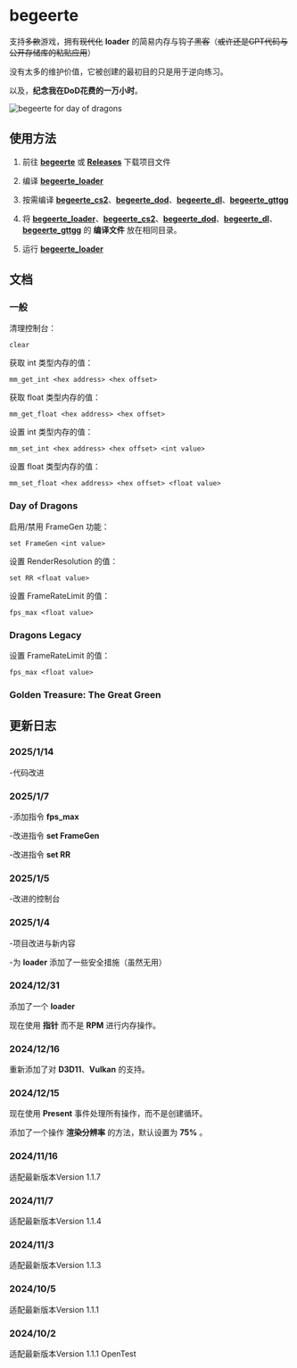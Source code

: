 # begeerte

支持~~多款~~游戏，拥有~~现代化~~ **loader** 的简易内存与钩子~~黑客~~（~~或许还是GPT代码与公开存储库的粘贴应用~~）

没有太多的维护价值，它被创建的最初目的只是用于逆向练习。

以及，**纪念我在DoD花费的一万小时**。

![begeerte for day of dragons](https://github.com/user-attachments/assets/afeab634-b28e-46f8-abc9-f73f9de43002)

## 使用方法

1. 前往 **[begeerte](https://github.com/zetsr/begeerte/archive/refs/heads/main.zip)** 或 **[Releases](https://github.com/zetsr/begeerte/releases)** 下载项目文件

1. 编译 **[begeerte_loader](https://github.com/zetsr/begeerte/tree/main/begeerte_loader)**

2. 按需编译 **[begeerte_cs2](https://github.com/zetsr/begeerte/tree/main/begeerte_cs2)**、**[begeerte_dod](https://github.com/zetsr/begeerte/tree/main/begeerte_dod)**、**[begeerte_dl](https://github.com/zetsr/begeerte/tree/main/begeerte_dl)**、**[begeerte_gttgg](https://github.com/zetsr/begeerte/tree/main/begeerte_gttgg)**

3. 将 **[begeerte_loader](https://github.com/zetsr/begeerte/tree/main/begeerte_loader)**、**[begeerte_cs2](https://github.com/zetsr/begeerte/tree/main/begeerte_cs2)**、**[begeerte_dod](https://github.com/zetsr/begeerte/tree/main/begeerte_dod)**、**[begeerte_dl](https://github.com/zetsr/begeerte/tree/main/begeerte_dl)**、**[begeerte_gttgg](https://github.com/zetsr/begeerte/tree/main/begeerte_gttgg)** 的 **编译文件** 放在相同目录。

4. 运行 **[begeerte_loader](https://github.com/zetsr/begeerte/tree/main/begeerte_loader)**

## 文档

### 一般

清理控制台：

    clear

获取 int 类型内存的值：

    mm_get_int <hex address> <hex offset>

获取 float 类型内存的值：

    mm_get_float <hex address> <hex offset>
    
设置 int 类型内存的值：

    mm_set_int <hex address> <hex offset> <int value>

设置 float 类型内存的值：

    mm_set_float <hex address> <hex offset> <float value>

### Day of Dragons

启用/禁用 FrameGen 功能：

    set FrameGen <int value>

设置 RenderResolution 的值：

    set RR <float value>

设置 FrameRateLimit 的值：

    fps_max <float value>    

### Dragons Legacy

设置 FrameRateLimit 的值：

    fps_max <float value>    

### Golden Treasure: The Great Green

## 更新日志

### 2025/1/14

-代码改进

### 2025/1/7

-添加指令 **fps_max**

-改进指令 **set FrameGen**

-改进指令 **set RR**

### 2025/1/5

-改进的控制台

### 2025/1/4

-项目改进与新内容

-为 **loader** 添加了一些安全措施（虽然无用）

### 2024/12/31

添加了一个 **loader**

现在使用 **指针** 而不是 **RPM** 进行内存操作。

### 2024/12/16

重新添加了对 **D3D11**、**Vulkan** 的支持。

### 2024/12/15

现在使用 **Present** 事件处理所有操作，而不是创建循环。

添加了一个操作 **渲染分辨率** 的方法，默认设置为 **75%** 。

### 2024/11/16

适配最新版本Version 1.1.7

### 2024/11/7

适配最新版本Version 1.1.4

### 2024/11/3

适配最新版本Version 1.1.3

### 2024/10/5

适配最新版本Version 1.1.1

### 2024/10/2

适配最新版本Version 1.1.1 OpenTest
